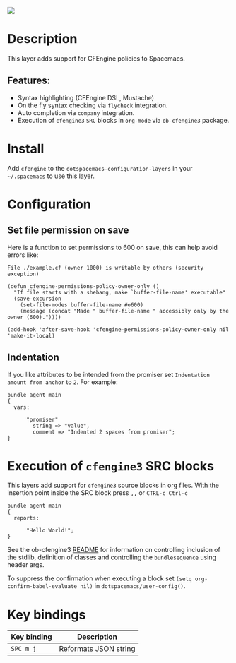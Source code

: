 ![](./img/agent.png)

Description
===========

This layer adds support for CFEngine policies to Spacemacs.

Features:
---------

-   Syntax highlighting (CFEngine DSL, Mustache)
-   On the fly syntax checking via `flycheck` integration.
-   Auto completion via `company` integration.
-   Execution of `cfengine3` `SRC` blocks in `org-mode` via
    `ob-cfengine3` package.

Install
=======

Add `cfengine` to the `dotspacemacs-configuration-layers` in your
`~/.spacemacs` to use this layer.

Configuration
=============

Set file permission on save
---------------------------

Here is a function to set permissions to 600 on save, this can help
avoid errors like:

`File ./example.cf (owner 1000) is writable by others (security exception)`

``` elisp
(defun cfengine-permissions-policy-owner-only ()
  "If file starts with a shebang, make `buffer-file-name' executable"
  (save-excursion
    (set-file-modes buffer-file-name #o600)
    (message (concat "Made " buffer-file-name " accessibly only by the owner (600)."))))

(add-hook 'after-save-hook 'cfengine-permissions-policy-owner-only nil 'make-it-local)
```

Indentation
-----------

If you like attributes to be intended from the promiser set
`Indentation amount
from anchor` to `2`. For example:

``` cfengine3
bundle agent main
{
  vars:

      "promiser"
        string => "value",
        comment => "Indented 2 spaces from promiser";
}
```

Execution of `cfengine3` SRC blocks
===================================

This layers add support for `cfengine3` source blocks in org files. With
the insertion point inside the SRC block press `,,` or `CTRL-c Ctrl-c`

``` cfengine3
bundle agent main
{
  reports:

      "Hello World!";
}
```

See the ob-cfengine3
[README](https://github.com/nickanderson/ob-cfengine3/blob/master/README.org)
for information on controlling inclusion of the stdlib, definition of
classes and controlling the `bundlesequence` using header args.

To suppress the confirmation when executing a block set
`(setq org-confirm-babel-evaluate nil)` in `dotspacemacs/user-config()`.

Key bindings
============

| Key binding | Description           |
|-------------|-----------------------|
| `SPC m j`   | Reformats JSON string |
